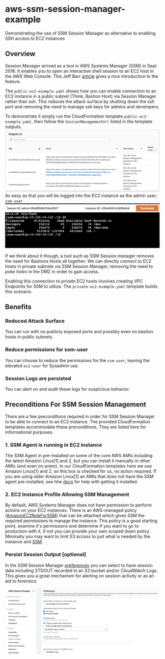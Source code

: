 # aws-ssm-session-manager-example

Demonstrating the use of SSM Session Manager as alternative to enabling SSH access to 
EC2 instances

## Overview
Session Manager arrived as a tool in AWS Systems Manager (SSM) in Sept 2018.  It enables you to
open an interactive shell session to an EC2 host in the AWS Web Console.  This Jeff 
Barr [article](https://aws.amazon.com/blogs/aws/new-session-manager/) gives a nice introduction to the feature.

The `public-ec2-example.yaml` shows how you can enable connection to an EC2 instance in a public
subnet (Think; Bastion Host) via Session Manager rather than ssh.  This reduces the attack surface by shutting down the ssh port 
and removing the need to manage ssh keys for admins and developers.

To demonstrate it simply run the CloudFormation template `public-ec2-example.yaml`, then follow the `SessionManagementUrl` 
listed in the template outputs.
![](./docs/img/cf-outputs.png)
As easy as that you will be logged into the EC2 instance as the admin user; `ssm-user`
![](./docs/img/term-screen.png)

If we think about it though, a tool such as SSM Session manager removes the need for Bastions Hosts all together.
We can directly connect to EC2 hosts in private subnets via SSM Session Manager, removing the need to *poke holes* in the DMZ
in order to gain access.

Enabling this connection to *private* EC2 hosts involves creating VPC Endpoints for SSM to utilize. The `private-ec2-example.yaml`
template builds this scenario.

## Benefits

### Reduced Attack Surface

You can run with no publicly exposed ports and possibly even no bastion hosts in public subnets.

### Reduce permissions for ssm-user

You can choose to reduce the permissions for the `ssm-user`, leaving the elevated `ec2-user` for Sysadmin use.

### Session Logs are persisted

You can alert on and audit these logs for suspicious behavior. 



## Preconditions For SSM Session Management
There are a few preconditions required in order for SSM Session Manager to be able to connect to an EC2 instance.
The provided CloudFormation templates accommodate these preconditions, They are listed here for informational purposes.

### 1. SSM Agent is running in EC2 instance 
The SSM Agent in pre-installed on some of the core AWS AMIs including the latest Amazon Linux[1] and 2, but you can 
install it manually in other AMIs (and even on-prem). 
In our CloudFormation templates here we use Amazon Linux[1] and 2, so this box is checked for us, no action required.
If you are using older Amazon Linux[1] an AMIs that does not have the SSM agent pre-installed, see hhe 
[docs](https://docs.aws.amazon.com/systems-manager/latest/userguide/ssm-agent.html) for help with getting it installed.

### 2. EC2 Instance Profile Allowing SSM Management
By default, AWS Systems Manager does not have permission to perform actions on your EC2 instances.
There is an AWS-managed policy ([AmazonEC2RoleForSSM](https://docs.aws.amazon.com/systems-manager/latest/userguide/sysman-configuring-access-role.html)) 
that can be attached which gives SSM the required permissions to manage the instance.
This policy is a good starting point, examine it's permissions and determine if you want to go to production with it, if not 
you can provide your own scoped down policy.  Minimally you may want to limit S3 access to just what is needed by the instance and 
[SSM](https://docs.aws.amazon.com/systems-manager/latest/userguide/ssm-agent-minimum-s3-permissions.html).

### Persist Session Output [optional]

In the SSM Session Manager [preferences](https://docs.aws.amazon.com/systems-manager/latest/userguide/session-manager-logging-auditing.html) 
you can select to have session data including STDOUT recorded in an S3 bucket and/or CloudWatch Logs.  This gives 
you a great mechanism for alerting on session activity or as an aid to forensics.

![](./docs/img/ssm-pref-screen.png)

